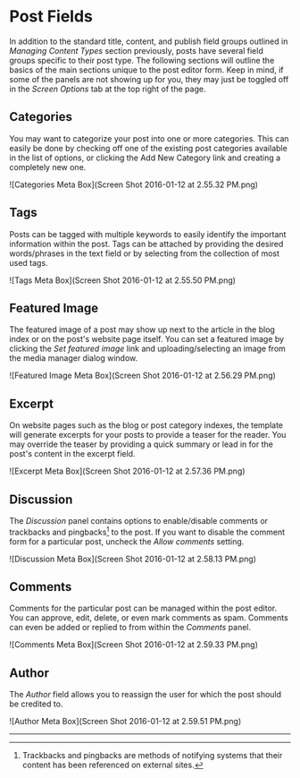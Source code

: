 # Post Fields

In addition to the standard title, content, and publish field groups outlined in *Managing Content Types* section previously, posts have several field groups specific to their post type. The following sections will outline the basics of the main sections unique to the post editor form. Keep in mind, if some of the panels are not showing up for you, they may just be toggled off in the *Screen Options* tab at the top right of the page.

## Categories

You may want to categorize your post into one or more categories. This can easily be done by checking off one of the existing post categories available in the list of options, or clicking the Add New Category link and creating a completely new one.

![Categories Meta Box](Screen Shot 2016-01-12 at 2.55.32 PM.png)

## Tags

Posts can be tagged with multiple keywords to easily identify the important information within the post. Tags can be attached by providing the desired words/phrases in the text field or by selecting from the collection of most used tags.

![Tags Meta Box](Screen Shot 2016-01-12 at 2.55.50 PM.png)

## Featured Image

The featured image of a post may show up next to the article in the blog index or on the post's website page itself. You can set a featured image by clicking the *Set featured image* link and uploading/selecting an image from the media manager dialog window.

![Featured Image Meta Box](Screen Shot 2016-01-12 at 2.56.29 PM.png)

## Excerpt

On website pages such as the blog or post category indexes, the template will generate excerpts for your posts to provide a teaser for the reader. You may override the teaser by providing a quick summary or lead in for the post's content in the excerpt field.

![Excerpt Meta Box](Screen Shot 2016-01-12 at 2.57.36 PM.png)

## Discussion

The *Discussion* panel contains options to enable/disable comments or trackbacks and pingbacks[^1] to the post. If you want to disable the comment form for a particular post, uncheck the *Allow comments* setting.

![Discussion Meta Box](Screen Shot 2016-01-12 at 2.58.13 PM.png)

## Comments

Comments for the particular post can be managed within the post editor. You can approve, edit, delete, or even mark comments as spam. Comments can even be added or replied to from within the *Comments* panel.

![Comments Meta Box](Screen Shot 2016-01-12 at 2.59.33 PM.png)

## Author

The *Author* field allows you to reassign the user for which the post should be credited to.

![Author Meta Box](Screen Shot 2016-01-12 at 2.59.51 PM.png)

---

[^1]: Trackbacks and pingbacks are methods of notifying systems that their content has been referenced on external sites.